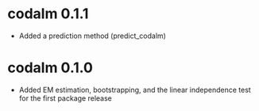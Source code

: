 # codalm 0.1.1

* Added a prediction method (predict_codalm)

# codalm 0.1.0

* Added EM estimation, bootstrapping, and the linear independence test for the
first package release
